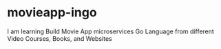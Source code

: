 # movieapp-ingo
I am learning Build Movie App microservices Go Language from different Video Courses, Books, and Websites
